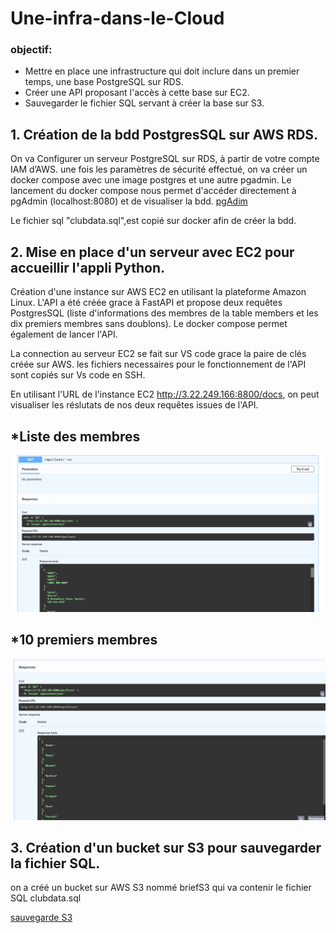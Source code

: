 # Une-infra-dans-le-Cloud

### objectif: 

* Mettre en place une infrastructure qui doit inclure dans un premier temps, une base PostgreSQL sur RDS.
* Créer une API proposant l'accès à cette base sur EC2. 
* Sauvegarder le fichier SQL servant à créer la base sur S3.

## 1. Création de la bdd PostgresSQL sur AWS RDS.

On va Configurer un serveur PostgreSQL sur RDS, à partir de votre compte IAM d’AWS. 
une fois les paramètres de sécurité effectué, on va créer un docker compose avec une image postgres et une autre pgadmin.
Le lancement du docker compose nous permet d'accéder directement à pgAdmin (localhost:8080) et de visualiser la bdd.
[pgAdim](https://github.com/celine29730/Une-infra-dans-le-Cloud/blob/main/bddpgadmin.png)

Le fichier sql "clubdata.sql",est copié sur docker afin de créer la bdd. 

## 2. Mise en place d'un serveur avec EC2 pour accueillir l'appli Python.

Création d'une instance sur AWS EC2 en utilisant la plateforme Amazon Linux.
L'API a été créée grace à FastAPI et propose deux requêtes PostgresSQL (liste d'informations des membres de la table members et les dix premiers membres sans doublons).
Le docker compose permet également de lancer l'API.

La connection au serveur EC2 se fait sur VS code grace la paire de clés créée sur AWS.
les fichiers necessaires pour le fonctionnement de l'API sont copiés sur Vs code en SSH.

En utilisant l'URL de l'instance EC2 http://3.22.249.166:8800/docs, on peut visualiser les réslutats de nos deux requêtes issues de l'API.

## *Liste des membres 
![liste des membres](https://github.com/celine29730/Une-infra-dans-le-Cloud/blob/main/requetemembre.png)

## *10 premiers membres
![liste des 1à premiers membres](https://github.com/celine29730/Une-infra-dans-le-Cloud/blob/main/10premiers.png)

## 3. Création d'un bucket sur S3 pour sauvegarder la fichier SQL.
on a créé un bucket sur AWS S3 nommé briefS3 qui va contenir le fichier SQL clubdata.sql

[sauvegarde S3](https://github.com/celine29730/Une-infra-dans-le-Cloud/blob/main/fichierS3.png)












